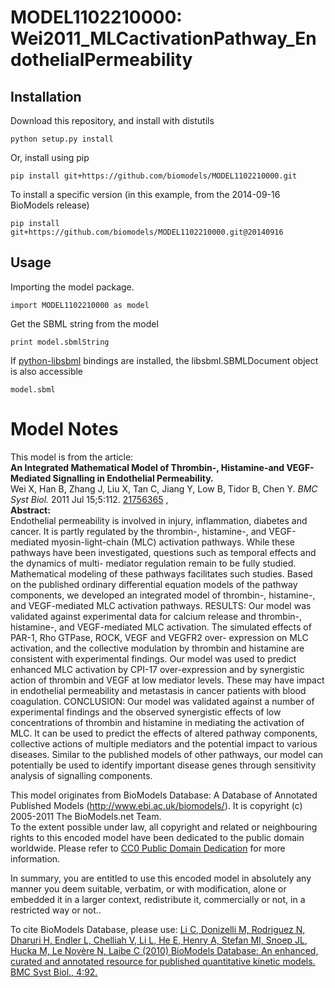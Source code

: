 # MODEL1102210000: Wei2011_MLCactivationPathway_EndothelialPermeability

## Installation

Download this repository, and install with distutils

`python setup.py install`

Or, install using pip

`pip install git+https://github.com/biomodels/MODEL1102210000.git`

To install a specific version (in this example, from the 2014-09-16 BioModels release)

`pip install git+https://github.com/biomodels/MODEL1102210000.git@20140916`

## Usage

Importing the model package.

`import MODEL1102210000 as model`

Get the SBML string from the model

`print model.sbmlString`

If [python-libsbml](https://pypi.python.org/pypi/python-libsbml) bindings are
installed, the libsbml.SBMLDocument object is also accessible

`model.sbml`


# Model Notes


This model is from the article:  
**An Integrated Mathematical Model of Thrombin-, Histamine-and VEGF-Mediated Signalling in Endothelial Permeability.**   
Wei X, Han B, Zhang J, Liu X, Tan C, Jiang Y, Low B, Tidor B, Chen Y. _BMC
Syst Biol._ 2011 Jul 15;5:112.
[21756365](http://www.ncbi.nlm.nih.gov/pubmed/21756365) ,  
**Abstract:**   
Endothelial permeability is involved in injury, inflammation, diabetes and
cancer. It is partly regulated by the thrombin-, histamine-, and VEGF-mediated
myosin-light-chain (MLC) activation pathways. While these pathways have been
investigated, questions such as temporal effects and the dynamics of multi-
mediator regulation remain to be fully studied. Mathematical modeling of these
pathways facilitates such studies. Based on the published ordinary
differential equation models of the pathway components, we developed an
integrated model of thrombin-, histamine-, and VEGF-mediated MLC activation
pathways. RESULTS: Our model was validated against experimental data for
calcium release and thrombin-, histamine-, and VEGF-mediated MLC activation.
The simulated effects of PAR-1, Rho GTPase, ROCK, VEGF and VEGFR2 over-
expression on MLC activation, and the collective modulation by thrombin and
histamine are consistent with experimental findings. Our model was used to
predict enhanced MLC activation by CPI-17 over-expression and by synergistic
action of thrombin and VEGF at low mediator levels. These may have impact in
endothelial permeability and metastasis in cancer patients with blood
coagulation. CONCLUSION: Our model was validated against a number of
experimental findings and the observed synergistic effects of low
concentrations of thrombin and histamine in mediating the activation of MLC.
It can be used to predict the effects of altered pathway components,
collective actions of multiple mediators and the potential impact to various
diseases. Similar to the published models of other pathways, our model can
potentially be used to identify important disease genes through sensitivity
analysis of signalling components.

This model originates from BioModels Database: A Database of Annotated
Published Models (http://www.ebi.ac.uk/biomodels/). It is copyright (c)
2005-2011 The BioModels.net Team.  
To the extent possible under law, all copyright and related or neighbouring
rights to this encoded model have been dedicated to the public domain
worldwide. Please refer to [CC0 Public Domain
Dedication](http://creativecommons.org/publicdomain/zero/1.0/) for more
information.

In summary, you are entitled to use this encoded model in absolutely any
manner you deem suitable, verbatim, or with modification, alone or embedded it
in a larger context, redistribute it, commercially or not, in a restricted way
or not..  
  
To cite BioModels Database, please use: [Li C, Donizelli M, Rodriguez N,
Dharuri H, Endler L, Chelliah V, Li L, He E, Henry A, Stefan MI, Snoep JL,
Hucka M, Le Novère N, Laibe C (2010) BioModels Database: An enhanced, curated
and annotated resource for published quantitative kinetic models. BMC Syst
Biol., 4:92.](http://www.ncbi.nlm.nih.gov/pubmed/20587024)



